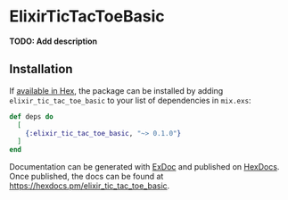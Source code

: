 # ElixirTicTacToeBasic

**TODO: Add description**

## Installation

If [available in Hex](https://hex.pm/docs/publish), the package can be installed
by adding `elixir_tic_tac_toe_basic` to your list of dependencies in `mix.exs`:

```elixir
def deps do
  [
    {:elixir_tic_tac_toe_basic, "~> 0.1.0"}
  ]
end
```

Documentation can be generated with [ExDoc](https://github.com/elixir-lang/ex_doc)
and published on [HexDocs](https://hexdocs.pm). Once published, the docs can
be found at <https://hexdocs.pm/elixir_tic_tac_toe_basic>.

